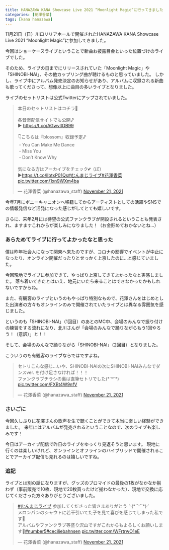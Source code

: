 ```yaml
---
title: HANAZAWA KANA Showcase Live 2021 “Moonlight Magic”に行ってきました！
categories: [花澤香菜]
tags: [kana hanazawa]
---
```


<style>
.post-content h3::before {
  font-family: "Font Awesome 5 Free";
  font-weight: 900;
  color: #c3a41a;
  content: '\f186\0020\0020'; /* https://fontawesome.com/icons/rocket?style=solid */
}
</style>

11月21日（日）川口リリアホールで開催されたHANAZAWA KANA Showcase Live 2021 “Moonlight Magic”に参加してきました。

今回はショーケースライブということで新曲お披露目会といった位置づけのライブでした。

そのため、ライブの日までにリリースされていた「Moonlight Magic」や「SHINOBI-NAI」、その他カップリング曲が聴けるものと思っていました。
しかし、ライブ中にアルバム発売決定のお知らせがあり、アルバムに収録される新曲も歌ってくださって、想像以上に曲目の多いライブとなりました。

ライブのセットリストは公式Twitterにアップされていました。

<blockquote class="twitter-tweet"><p lang="ja" dir="ltr">本日のセットリストはコチラ🌙<br><br>各音楽配信サイトでも公開♪<br>▶️ <a href="https://t.co/AGwvIIOB99">https://t.co/AGwvIIOB99</a><br><br>👇こちらは『blossom』収録予定♪<br>・You Can Make Me Dance<br>・Miss You<br>・Donʼt Know Why<br><br>気になる方はアーカイブをチェック💕（ぽ）<br>▶️<a href="https://t.co/lIbtxP01Qs">https://t.co/lIbtxP01Qs</a><a href="https://twitter.com/hashtag/%E3%82%80%E3%82%93%E3%81%BE%E3%81%98%E3%83%A9%E3%82%A4%E3%83%96?src=hash&amp;ref_src=twsrc%5Etfw">#むんまじライブ</a><a href="https://twitter.com/hashtag/%E8%8A%B1%E6%BE%A4%E9%A6%99%E8%8F%9C?src=hash&amp;ref_src=twsrc%5Etfw">#花澤香菜</a> <a href="https://t.co/1xn9WXm4ba">pic.twitter.com/1xn9WXm4ba</a></p>&mdash; 花澤香菜 (@hanazawa_staff) <a href="https://twitter.com/hanazawa_staff/status/1462385872494469122?ref_src=twsrc%5Etfw">November 21, 2021</a></blockquote> <script async src="https://platform.twitter.com/widgets.js" charset="utf-8"></script>

今年7月にポニーキャニオンへ移籍してからアーティストとしての活躍やSNSでの情報発信など活発になった感じがしてとても嬉しいです。

さらに、来年2月には待望の公式ファンクラブが開設されるということも発表され、ますますこれからが楽しみになりました！（お金貯めておかないとね…）

### あらためてライブに行ってよかったなと思った

僕は昨年社会人になって関東へ来たのですが、コロナの影響でイベントが中止になったり、オンライン開催だったりとせっかく上京したのに…と感じていました。

今回現地でライブに参加できて、やっぱり上京してきてよかったなと実感しました。
落ち着いてきたとはいえ、地元にいたら来ることはできなかったかもしれないですからね。

また、有観客のライブというのもやっぱり特別なもので、花澤さんをはじめとした出演者の方々もオンラインのみで開催されていたライブとは異なる雰囲気を感じました。

というのも「SHINOBI-NAI」（1回目）のあとのMC中、会場のみんなで振り付けの練習をする流れになり、北川さんが「会場のみんなで踊りながらもう1回やろう！（意訳）」と！！

そして、会場のみんなで踊りながら「SHINOBI-NAI」（2回目）となりました。

こういうのも有観客のライブならではですよね。

<blockquote class="twitter-tweet"><p lang="ja" dir="ltr">セトリこんな感じ…いや、SHINOBI-NAIの次にSHINOBI-NAIみんなでダンスver. を付け足さなければ！！！<br>ファンクラブチラシの裏は直筆セトリでした(*´꒳`*) <a href="https://t.co/FXBt4W9nfV">pic.twitter.com/FXBt4W9nfV</a></p>&mdash; 花澤香菜 (@hanazawa_staff) <a href="https://twitter.com/hanazawa_staff/status/1462397766303313921?ref_src=twsrc%5Etfw">November 21, 2021</a></blockquote> <script async src="https://platform.twitter.com/widgets.js" charset="utf-8"></script>

### さいごに

今回久しぶりに花澤さんの歌声を生で聴くことができて本当に楽しい経験ができました。
来年にはアルバムが発売されるということなので、次のライブも楽しみです！

今日はアーカイブ配信で昨日のライブをゆっくり見返そうと思います。
現地に行くのは楽しいけれど、オンラインとオフラインのハイブリッドで開催されることでアーカイブ配信も見れるのは嬉しいですね。

### 追記

ライブとは別の話になりますが、グッズのブロマイドの最後の1枚がなかなか揃わず（事前販売で10枚、現地で20枚買ったけど揃わなかった）、現地で交換に応じてくださった方々ありがとうございました。

<blockquote class="twitter-tweet"><p lang="ja" dir="ltr"><a href="https://twitter.com/hashtag/%E3%82%80%E3%82%93%E3%81%BE%E3%81%98%E3%83%A9%E3%82%A4%E3%83%96?src=hash&amp;ref_src=twsrc%5Etfw">#むんまじライブ</a> 参加してくださった皆さまありがとう╰(*´︶`*)╯<br>メロンパンのシャウトに若干引いてた子を見て喜びを感じてしまった私です🍞<br>アルバムやファンクラブ等盛り沢山ですがこれからもよろしくお願いします🌟<a href="https://twitter.com/hashtag/number5?src=hash&amp;ref_src=twsrc%5Etfw">#number5</a><a href="https://twitter.com/hashtag/ceciliebahnsen?src=hash&amp;ref_src=twsrc%5Etfw">#ceciliebahnsen</a> <a href="https://t.co/WFrtrwO1eE">pic.twitter.com/WFrtrwO1eE</a></p>&mdash; 花澤香菜 (@hanazawa_staff) <a href="https://twitter.com/hanazawa_staff/status/1462391043400237063?ref_src=twsrc%5Etfw">November 21, 2021</a></blockquote> <script async src="https://platform.twitter.com/widgets.js" charset="utf-8"></script>
